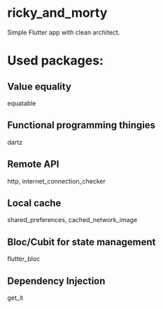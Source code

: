 # ricky_and_morty

Simple Flutter app with clean architect.

# Used packages:

## Value equality

equatable

## Functional programming thingies

dartz

## Remote API

http, internet_connection_checker

## Local cache

shared_preferences, cached_network_image

## Bloc/Cubit for state management

flutter_bloc

## Dependency Injection

get_it
